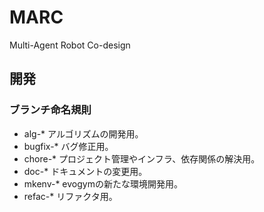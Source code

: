 # MARC
Multi-Agent Robot Co-design

## 開発
### ブランチ命名規則
- alg-*  アルゴリズムの開発用。
- bugfix-* バグ修正用。
- chore-* プロジェクト管理やインフラ、依存関係の解決用。
- doc-* ドキュメントの変更用。
- mkenv-* evogymの新たな環境開発用。
- refac-* リファクタ用。
